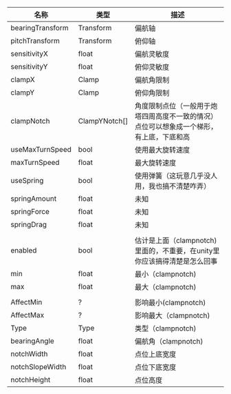 | 名称 | 类型 | 描述 |
| ----------- | ----------- | ----------- |
| bearingTransform | Transform | 偏航轴 |
| pitchTransform | Transform | 俯仰轴 |
| sensitivityX | float | 偏航灵敏度 |
| sensitivityY | float | 俯仰灵敏度 |
| clampX | Clamp | 偏航角限制 |
| clampY | Clamp | 俯仰角限制 |
| clampNotch | ClampYNotch[]  | 角度限制点位（一般用于炮塔四周高度不一致的情况）点位可以想象成一个梯形，有上底，下底和高 |
| useMaxTurnSpeed | bool | 使用最大旋转速度 |
| maxTurnSpeed | float | 最大旋转速度 |
| useSpring | bool  | 使用弹簧（这玩意几乎没人用，我也搞不清楚咋弄） |
| springAmount | float | 未知 |
| springForce | float  | 未知 |
| springDrag |  float| 未知 |
|  |  |  |
| enabled | bool | 估计是上面（clampnotch) 里面的，不重要，在unity里你应该搞得清楚是怎么回事 |
| min | float | 最小（clampnotch)  |
| max | float | 最大（clampnotch)  |
|  |  |  |
| AffectMin | ? | 影响最小(clampnotch) |
| AffectMax | ? | 影响最大（clampnotch) |
| Type | Type | 类型（clampnotch)  |
| bearingAngle | float | 偏航角（clampnotch) |
| notchWidth | float | 点位上底宽度 |
| notchSlopeWidth | float | 点位下底宽度 |
| notchHeight |  float | 点位高度 |
